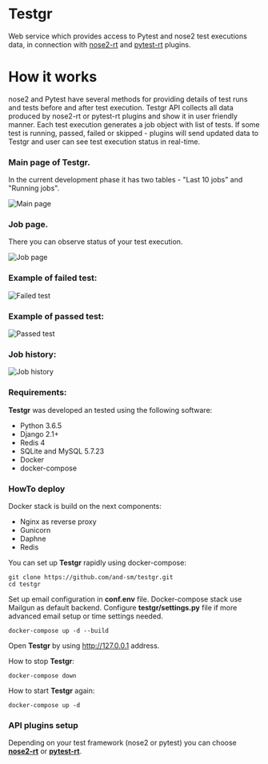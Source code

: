 # Testgr
Web service which provides access to Pytest and nose2 test executions data, in connection with [nose2-rt](https://github.com/and-sm/nose2-rt) and [pytest-rt](https://github.com/and-sm/pytest-rt) plugins.
# How it works
nose2 and Pytest have several methods for providing details of test runs and tests before and after test execution. Testgr API collects all data produced by nose2-rt or pytest-rt plugins and show it in user friendly manner.
Each test execution generates a job object with list of tests. If some test is running, passed, failed or skipped - plugins will send updated data to Testgr and user can see test execution status in real-time.

### Main page of Testgr. 
In the current development phase it has two tables - "Last 10 jobs" and "Running jobs".

![Main page](https://i.imgur.com/sR3SMxF.png)

### Job page. 
There you can observe status of your test execution. 

![Job page](https://i.imgur.com/Rlhrep5.png)

### Example of failed test:
![Failed test](https://i.imgur.com/Whr8kVG.png)

### Example of passed test:
![Passed test](https://i.imgur.com/6hg3tzQ.png)

### Job history:
![Job history](https://i.imgur.com/0hg7Rh8.png)
### Requirements:
**Testgr** was developed an tested using the following software:
* Python 3.6.5
* Django 2.1+
* Redis 4
* SQLite and MySQL 5.7.23
* Docker
* docker-compose

### HowTo deploy
Docker stack is build on the next components:
* Nginx as reverse proxy
* Gunicorn
* Daphne
* Redis

You can set up **Testgr** rapidly using docker-compose:
```
git clone https://github.com/and-sm/testgr.git
cd testgr
```
Set up email configuration in **conf.env** file. Docker-compose stack use Mailgun as default backend. 
Configure **testgr/settings.py** file if more advanced email setup  or time settings needed.
```
docker-compose up -d --build
```
Open **Testgr** by using http://127.0.0.1 address.

How to stop **Testgr**:
```
docker-compose down
```

How to start **Testgr** again:
```
docker-compose up -d
```

### API plugins setup
Depending on your test framework (nose2 or pytest) you can choose [**nose2-rt**](https://github.com/and-sm/nose2rt) or [**pytest-rt**](https://github.com/and-sm/pytest-rt).
